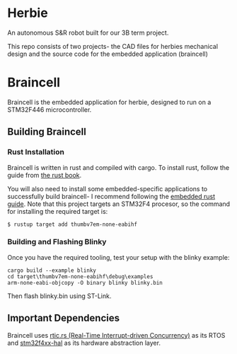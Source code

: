# Herbie
An autonomous S&amp;R robot built for our 3B term project.

This repo consists of two projects- the CAD files for herbies mechanical design and the source code for the embedded application (braincell)

# Braincell
Braincell is the embedded application for herbie, designed to run on a STM32F446 microcontroller.

## Building Braincell
### Rust Installation
Braincell is written in rust and compiled with cargo. To install rust, follow the guide from [the rust book](https://doc.rust-lang.org/book/ch01-01-installation.html).

You will also need to install some embedded-specific applications to successfully build braincell- I recommend following the [embedded rust guide](https://docs.rust-embedded.org/book/intro/install.html). Note that this project targets an STM32F4 procesor, so the command for installing the required target is:

 `$ rustup target add thumbv7em-none-eabihf`


### Building and Flashing Blinky
Once you have the required tooling, test your setup with the blinky example:
```
cargo build --example blinky
cd target\thumbv7em-none-eabihf\debug\examples
arm-none-eabi-objcopy -O binary blinky blinky.bin
```
Then flash blinky.bin using ST-Link.


## Important Dependencies
Braincell uses [rtic.rs (Real-Time Interrupt-driven Concurrency)](https://rtic.rs/1/book/en/) as its RTOS and [stm32f4xx-hal](https://github.com/stm32-rs/stm32f4xx-hal) as its hardware abstraction layer.



